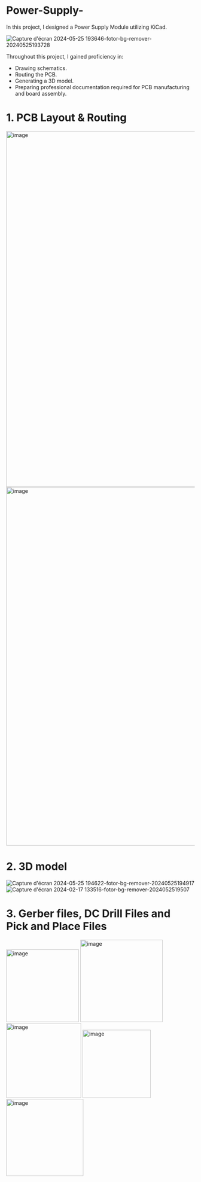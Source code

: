 # Power-Supply-

In this project, I designed a Power Supply Module utilizing KiCad. 


![Capture d'écran 2024-05-25 193646-fotor-bg-remover-20240525193728](https://github.com/siwar-gharbi/Power-Supply-/assets/109144779/726ea225-68b2-40b2-bb72-b4d255ae3b8c)

Throughout this project, I gained proficiency in:
- Drawing schematics.
- Routing the PCB.
- Generating a 3D model.
- Preparing professional documentation required for PCB manufacturing and board assembly.

# 1. PCB Layout & Routing
<img width="952" alt="image" src="https://github.com/siwar-gharbi/Power-Supply-/assets/109144779/7126462f-1de3-4388-80fa-6f2f178952b1">
<img width="959" alt="image" src="https://github.com/siwar-gharbi/Power-Supply-/assets/109144779/27c81dfb-9ca8-4ea3-9657-4d40e1375c44">

# 2. 3D model
![Capture d'écran 2024-05-25 194622-fotor-bg-remover-20240525194917](https://github.com/siwar-gharbi/Power-Supply-/assets/109144779/ebc3115a-22a9-4810-a4d4-dd79720ac2e4)
![Capture d'écran 2024-02-17 133516-fotor-bg-remover-2024052519507](https://github.com/siwar-gharbi/Power-Supply-/assets/109144779/31caa476-e8e9-4eb5-bc6f-9fab2268e4e1)

# 3. Gerber files, DC Drill Files and Pick and Place Files
<img width="194" alt="image" src="https://github.com/siwar-gharbi/Power-Supply-/assets/109144779/b991d543-1307-48cb-91ca-bd25ec2f49ba">
<img width="220" alt="image" src="https://github.com/siwar-gharbi/Power-Supply-/assets/109144779/2cd2adab-c1a9-4ff1-ab66-74b247eab3a5">
<img width="200" alt="image" src="https://github.com/siwar-gharbi/Power-Supply-/assets/109144779/e991c3e2-948f-4d3c-afa5-1f333c23fa1e">
<img width="182" alt="image" src="https://github.com/siwar-gharbi/Power-Supply-/assets/109144779/dea7bf78-7437-4352-84a7-932c41952d96">
<img width="206" alt="image" src="https://github.com/siwar-gharbi/Power-Supply-/assets/109144779/a631fcc0-81d4-43f1-8586-9adc33c4ae9f">



